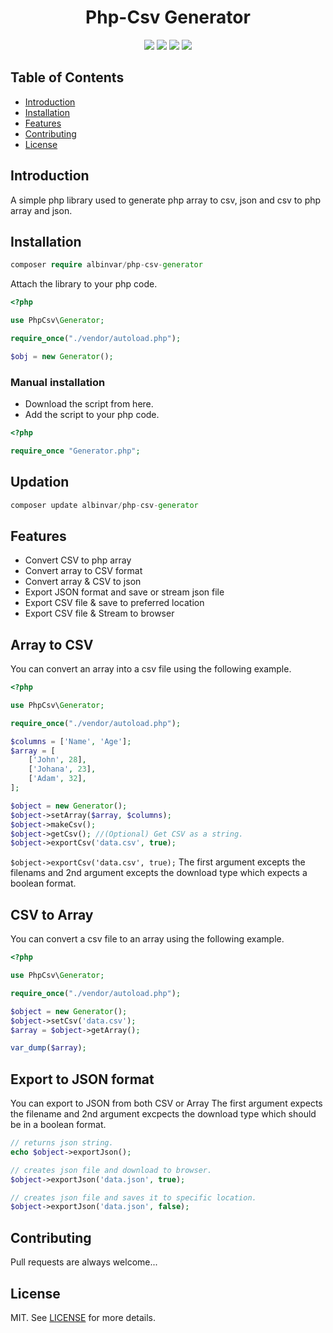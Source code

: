 <h1 align="center"> Php-Csv Generator</h1> 

<p align="center">
<img src="https://img.shields.io/packagist/v/albinvar/php-csv-generator?label=version">
<img src="https://poser.pugx.org/albinvar/php-csv-generator/downloads">
<img src="https://img.shields.io/github/repo-size/albinvar/php-csv-generator">
<a href="LICENSE"><img src="https://img.shields.io/apm/l/Github"></a>
</p>

## Table of Contents 
- [Introduction](#introduction)
- [Installation](#installation)
- [Features](#features)
- [Contributing](#contributing)
- [License](#license)

## Introduction

A simple php library used to generate php array to csv, json and csv to php array and json.

## Installation

```php
composer require albinvar/php-csv-generator
```

Attach the library to your php code.

```php
<?php

use PhpCsv\Generator;

require_once("./vendor/autoload.php");

$obj = new Generator();

```

### Manual installation

- Download the script from here.
- Add the script to your php code.

```php
<?php

require_once "Generator.php";

```

## Updation

```php
composer update albinvar/php-csv-generator
```

## Features

- Convert CSV to php array
- Convert array to CSV format
- Convert array & CSV to json
- Export JSON format and save or stream json file
- Export CSV file & save to preferred location
- Export CSV file & Stream to browser

## Array to CSV

You can convert an array into a csv file using the following example.

```php
<?php

use PhpCsv\Generator;

require_once("./vendor/autoload.php");

$columns = ['Name', 'Age'];
$array = [ 
	['John', 28],
	['Johana', 23],
	['Adam', 32],
];

$object = new Generator();
$object->setArray($array, $columns);
$object->makeCsv();
$object->getCsv(); //(Optional) Get CSV as a string.
$object->exportCsv('data.csv', true);

```

```$object->exportCsv('data.csv', true);``` The first argument excepts the filenams and 2nd argument excepts the download type which expects a boolean format.


## CSV to Array

You can convert a csv file to an array using the following example.

```php
<?php

use PhpCsv\Generator;

require_once("./vendor/autoload.php");

$object = new Generator();
$object->setCsv('data.csv');
$array = $object->getArray();

var_dump($array);
```

## Export to JSON format

You can export to JSON from both CSV or Array
The first argument expects the filename and 2nd argument excpects the download type which should be in a boolean format.

```php
// returns json string.
echo $object->exportJson();

// creates json file and download to browser.
$object->exportJson('data.json', true);

// creates json file and saves it to specific location.
$object->exportJson('data.json', false);
```

## Contributing

Pull requests are always welcome...

## License
MIT. See [LICENSE](LICENSE) for more details.
